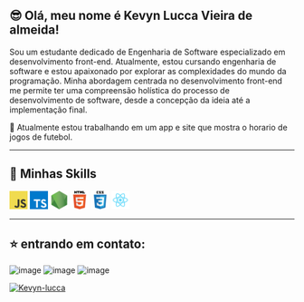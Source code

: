 ## 😎 Olá, meu nome é Kevyn Lucca Vieira de almeida!

Sou um estudante dedicado de Engenharia de Software especializado em desenvolvimento front-end. Atualmente, estou cursando engenharia de software e estou apaixonado por explorar as complexidades do mundo da programação. Minha abordagem centrada no desenvolvimento front-end me permite ter uma compreensão holística do processo de desenvolvimento de software, desde a concepção da ideia até a implementação final.

🔭 Atualmente estou trabalhando em um app e site que mostra o horario de jogos de futebol.

---

## 🚀 Minhas Skills
<code><img height="32" src="https://raw.githubusercontent.com/github/explore/80688e429a7d4ef2fca1e82350fe8e3517d3494d/topics/javascript/javascript.png" alt="Javascript"/></code>
<code><img height="32" src="https://raw.githubusercontent.com/github/explore/80688e429a7d4ef2fca1e82350fe8e3517d3494d/topics/typescript/typescript.png" alt="Typescript"/></code>
<code><img height="32" src="https://raw.githubusercontent.com/github/explore/80688e429a7d4ef2fca1e82350fe8e3517d3494d/topics/nodejs/nodejs.png" alt="Nodejs"/></code>
<code><img height="32" src="https://raw.githubusercontent.com/github/explore/80688e429a7d4ef2fca1e82350fe8e3517d3494d/topics/html/html.png" alt="HTML5"/></code>
<code><img height="32" src="https://raw.githubusercontent.com/github/explore/80688e429a7d4ef2fca1e82350fe8e3517d3494d/topics/css/css.png" alt="CSS"/></code>
<code><img height="32" src="https://raw.githubusercontent.com/github/explore/80688e429a7d4ef2fca1e82350fe8e3517d3494d/topics/react/react.png" alt="React"/></code>

---

## ⭐ entrando em contato:

![image](https://img.shields.io/badge/WhatsApp-25D366?style=for-the-badge&logo=whatsapp&logoColor=white) ![image](https://img.shields.io/badge/LinkedIn-0077B5?style=for-the-badge&logo=linkedin&logoColor=white) ![image](https://img.shields.io/badge/Gmail-D14836?style=for-the-badge&logo=gmail&logoColor=white)

[![Kevyn-lucca](https://github-readme-stats.vercel.app/api/top-langs/?username=Kevyn-lucca&hide=html&layout=compact&theme=dark)](https://github.com/anuraghazra/github-readme-stats)

